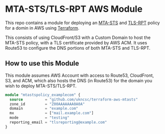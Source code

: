 # MTA-STS/TLS-RPT AWS Module

This repo contains a module for deploying an [MTA-STS](https://tools.ietf.org/html/rfc8461) and [TLS-RPT](https://tools.ietf.org/html/rfc8460) policy for a domin in AWS using [Terraform](https://www.terraform.io/).

This consists of using CloudFront/S3 with a Custom Domain to host the MTA-STS policy, with a TLS certificate provided by AWS ACM. It uses Route53 to configure the DNS portions of both MTA-STS and TLS-RPT.

## How to use this Module

This module assumes AWS Account with access to Route53, CloudFront, S3, and ACM, which also hosts the DNS (in Route53) for the domain you wish to deploy MTA-STS/TLS-RPT.

```terraform
module "mtastspolicy_examplecom" {
  source          = "github.com/ukncsc/terraform-aws-mtasts"
  zone_id         = "Z00AAAAAAA0A0A"
  domain          = "example.com"
  mx              = ["mail.example.com"]
  mode            = "testing"
  reporting_email = "tlsreporting@example.com"
}
```
